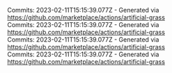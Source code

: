 Commits: 2023-02-11T15:15:39.077Z - Generated via https://github.com/marketplace/actions/artificial-grass
<br>
Commits: 2023-02-11T15:15:39.077Z - Generated via https://github.com/marketplace/actions/artificial-grass
<br>
Commits: 2023-02-11T15:15:39.077Z - Generated via https://github.com/marketplace/actions/artificial-grass
<br>
Commits: 2023-02-11T15:15:39.077Z - Generated via https://github.com/marketplace/actions/artificial-grass
<br>
